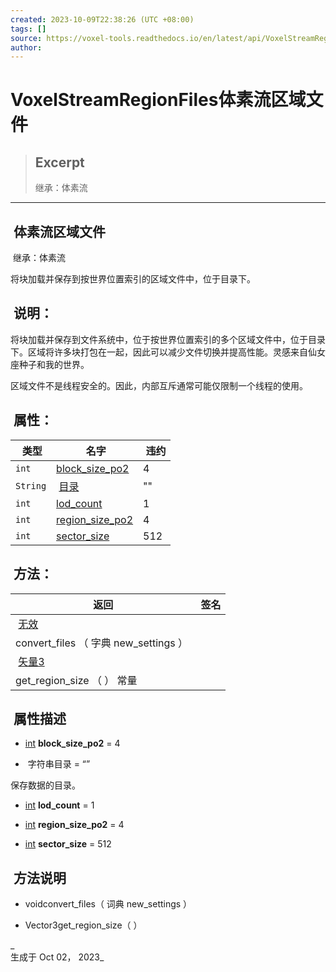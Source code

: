 ```yaml
---
created: 2023-10-09T22:38:26 (UTC +08:00)
tags: []
source: https://voxel-tools.readthedocs.io/en/latest/api/VoxelStreamRegionFiles/
author: 
---
```


# VoxelStreamRegionFiles体素流区域文件

> ## Excerpt
> 继承：体素流

---
##  体素流区域文件

 继承：体素流

  
将块加载并保存到按世界位置索引的区域文件中，位于目录下。

##  说明：

  
将块加载并保存到文件系统中，位于按世界位置索引的多个区域文件中，位于目录下。区域将许多块打包在一起，因此可以减少文件切换并提高性能。灵感来自仙女座种子和我的世界。

  
区域文件不是线程安全的。因此，内部互斥通常可能仅限制一个线程的使用。

##  属性：

|  类型 |  名字 |  违约 |
| --- | --- | --- |
| `int` | [block\_size\_po2](https://voxel-tools.readthedocs.io/en/latest/api/VoxelStreamRegionFiles/#i_block_size_po2) | 4 |
| `String` |  [目录](https://voxel-tools.readthedocs.io/en/latest/api/VoxelStreamRegionFiles/#i_directory) | "" |
| `int` | [lod\_count](https://voxel-tools.readthedocs.io/en/latest/api/VoxelStreamRegionFiles/#i_lod_count) | 1 |
| `int` | [region\_size\_po2](https://voxel-tools.readthedocs.io/en/latest/api/VoxelStreamRegionFiles/#i_region_size_po2) | 4 |
| `int` | [sector\_size](https://voxel-tools.readthedocs.io/en/latest/api/VoxelStreamRegionFiles/#i_sector_size) | 512 |

##  方法：

|  返回 |  签名 |
| --- | --- |
|  [无效](https://voxel-tools.readthedocs.io/en/latest/api/VoxelStreamRegionFiles/#) |   
convert\_files （ 字典 new\_settings ） |
|  [矢量3](https://docs.godotengine.org/en/stable/classes/class_vector3.html) |   
get\_region\_size （ ） 常量 |

##  属性描述

-   [int](https://docs.godotengine.org/en/stable/classes/class_int.html) **block\_size\_po2** = 4
    
-    字符串目录 = “”
    

  
保存数据的目录。

-   [int](https://docs.godotengine.org/en/stable/classes/class_int.html) **lod\_count** = 1
    
-   [int](https://docs.godotengine.org/en/stable/classes/class_int.html) **region\_size\_po2** = 4
    
-   [int](https://docs.godotengine.org/en/stable/classes/class_int.html) **sector\_size** = 512
    

##  方法说明

-     
    voidconvert\_files（ 词典 new\_settings ）
    
-     
    Vector3get\_region\_size（ ）
    

_  
生成于 Oct 02， 2023_
